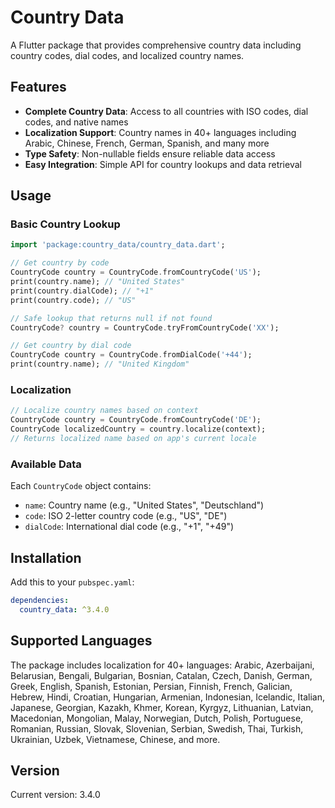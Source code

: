 # Country Data

A Flutter package that provides comprehensive country data including country codes, dial codes, and localized country names.

## Features

- **Complete Country Data**: Access to all countries with ISO codes, dial codes, and native names
- **Localization Support**: Country names in 40+ languages including Arabic, Chinese, French, German, Spanish, and many more
- **Type Safety**: Non-nullable fields ensure reliable data access
- **Easy Integration**: Simple API for country lookups and data retrieval

## Usage

### Basic Country Lookup

```dart
import 'package:country_data/country_data.dart';

// Get country by code
CountryCode country = CountryCode.fromCountryCode('US');
print(country.name); // "United States"
print(country.dialCode); // "+1"
print(country.code); // "US"

// Safe lookup that returns null if not found
CountryCode? country = CountryCode.tryFromCountryCode('XX');

// Get country by dial code
CountryCode country = CountryCode.fromDialCode('+44');
print(country.name); // "United Kingdom"
```

### Localization

```dart
// Localize country names based on context
CountryCode country = CountryCode.fromCountryCode('DE');
CountryCode localizedCountry = country.localize(context);
// Returns localized name based on app's current locale
```

### Available Data

Each `CountryCode` object contains:
- `name`: Country name (e.g., "United States", "Deutschland")
- `code`: ISO 2-letter country code (e.g., "US", "DE")
- `dialCode`: International dial code (e.g., "+1", "+49")

## Installation

Add this to your `pubspec.yaml`:

```yaml
dependencies:
  country_data: ^3.4.0
```

## Supported Languages

The package includes localization for 40+ languages:
Arabic, Azerbaijani, Belarusian, Bengali, Bulgarian, Bosnian, Catalan, Czech, Danish, German, Greek, English, Spanish, Estonian, Persian, Finnish, French, Galician, Hebrew, Hindi, Croatian, Hungarian, Armenian, Indonesian, Icelandic, Italian, Japanese, Georgian, Kazakh, Khmer, Korean, Kyrgyz, Lithuanian, Latvian, Macedonian, Mongolian, Malay, Norwegian, Dutch, Polish, Portuguese, Romanian, Russian, Slovak, Slovenian, Serbian, Swedish, Thai, Turkish, Ukrainian, Uzbek, Vietnamese, Chinese, and more.

## Version

Current version: 3.4.0
